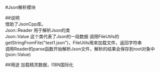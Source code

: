 #Json解析模块

##说明  
借助了JsonCpp库。  
Json::Reader 用于解析Json的类  
Json::Value  这个类代表了Json的一段数据
调用FileUtils的getStringFromFile("test1.json")，FileUtils用来加载文件，返回字符串  
调用Reader的parse函数开始解析Json文件，解析的结果会保存到root对象中(json::Value)  

##用途
加载精灵数据，I18N国际化
